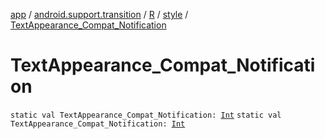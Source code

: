 [app](../../../index.md) / [android.support.transition](../../index.md) / [R](../index.md) / [style](index.md) / [TextAppearance_Compat_Notification](.)

# TextAppearance_Compat_Notification

`static val TextAppearance_Compat_Notification: `[`Int`](https://kotlinlang.org/api/latest/jvm/stdlib/kotlin/-int/index.html)
`static val TextAppearance_Compat_Notification: `[`Int`](https://kotlinlang.org/api/latest/jvm/stdlib/kotlin/-int/index.html)